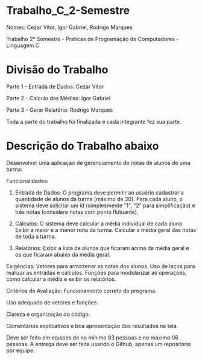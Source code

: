 # Trabalho_C_2-Semestre

Nomes: Cezar Vitor, Igor Gabriel, Rodrigo Marques

Trabalho 2° Semestre - Praticas de Programação de Computadores - Linguagem C

# Divisão do Trabalho

Parte 1 - Entrada de Dados: Cezar Vitor

Parte 2 - Calculo das Médias: Igor Gabriel

Parte 3 - Gerar Relatório: Rodrigo Marques

Toda a parte do trabalho foi finalizada e cada integrante fez sua parte.

# Descrição do Trabalho abaixo

Desenvolver uma aplicação de gerenciamento de notas de alunos de uma turma:

Funcionalidades:
1. Entrada de Dados:
O programa deve permitir ao usuário cadastrar a quantidade de alunos da turma (máximo de 30).
Para cada aluno, o sistema deve solicitar um id (simplesmente "1", "2" para simplificação) e três notas (considere notas com ponto flutuante).

2. Cálculos:
O sistema deve calcular a média individual de cada aluno.
Exibir a maior e a menor nota da turma.
Calcular a média geral das notas de toda a turma.

3. Relatórios:
Exibir a lista de alunos que ficaram acima da média geral e os que ficaram abaixo da média geral.

Exigências:
Vetores para armazenar as notas dos alunos.
Uso de laços para realizar as entradas e cálculos.
Funções para modularizar as operações, como calcular a média e exibir os relatórios.

Critérios de Avaliação:
Funcionamento correto do programa.

Uso adequado de vetores e funções.

Clareza e organização do código.

Comentários explicativos e boa apresentação dos resultados na tela.

Deve ser feito em equipes de no mínimo 03 pessoas e no máximo 06 pessoas.
A entrega deve ser feita usando o Github, apenas um repositório por equipe.
